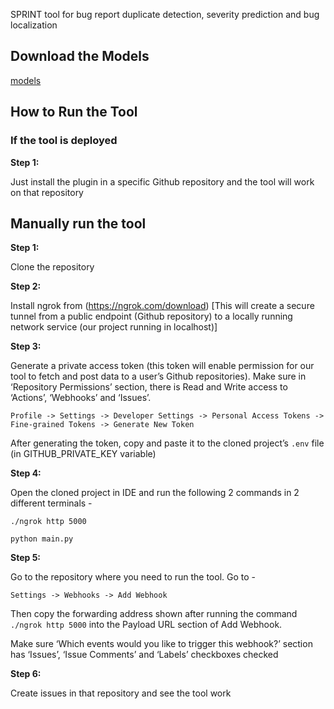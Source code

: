 SPRINT tool for bug report duplicate detection, severity prediction and bug localization

## Download the Models 
[models](https://drive.google.com/drive/folders/1IQdWRwUKVGmU-8p4PNbWd4vTxIAuaoNY?usp=sharing)


## How to Run the Tool
### If the tool is deployed

**Step 1:** 

Just install the plugin in a specific Github repository and the tool will work on that repository


## Manually run the tool

**Step 1:** 

Clone the repository 


**Step 2:**

Install ngrok from (https://ngrok.com/download) [This will create a secure tunnel from a public endpoint (Github repository) to a locally running network service (our project running in localhost)]


**Step 3:** 

Generate a private access token (this token will enable permission for our tool to fetch and post data to a user’s Github repositories). Make sure in ‘Repository Permissions’ section, there is Read and Write access to ‘Actions’, ‘Webhooks’ and ‘Issues’.

   `Profile -> Settings -> Developer Settings -> Personal Access Tokens -> Fine-grained Tokens -> Generate New Token`

After generating the token, copy and paste it to the cloned project’s `.env` file
(in GITHUB_PRIVATE_KEY variable)


**Step 4:**

Open the cloned project in IDE and run the following 2 commands in 2 different terminals -

`./ngrok http 5000`

`python main.py`



**Step 5:**

Go to the repository where you need to run the tool. Go to -

`Settings -> Webhooks -> Add Webhook `

Then copy the forwarding address shown after running the command `./ngrok http 5000`  into the Payload URL section of Add Webhook. 




Make sure ‘Which events would you like to trigger this webhook?’ section has ‘Issues’, ‘Issue Comments’ and ‘Labels’ checkboxes checked



**Step 6:**

Create issues in that repository and see the tool work


